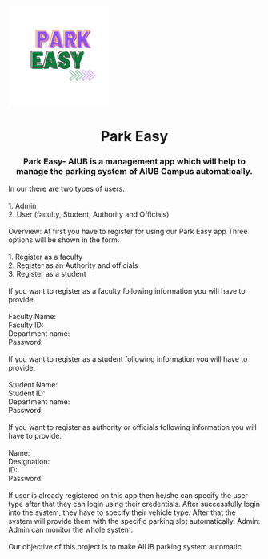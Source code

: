 <p><img alt="gif" src="https://github.com/ov1faruk/Park_Easy/blob/master/Resources_custom/Park%20(1).png" width="200px" height="200px" alt="gif">
<h1 align="center"> Park Easy </h1>
</p>

<h3 align="center"> Park Easy- AIUB is a management app which will help to manage the parking system of AIUB 
Campus automatically. </h3>

<p> In our there are two types of users. 
<br>
<br>
1. Admin
<br>
2. User (faculty, Student, Authority and Officials)
<br>
<br>
Overview: At first you have to register for using our Park Easy app
Three options will be shown in the form.
<br>
<br>
1. Register as a faculty 
<br>
2. Register as an Authority and officials 
<br>
3. Register as a student
<br>
<br>
If you want to register as a faculty following information you will have to provide.
<br>
<br>
Faculty Name:
<br>
Faculty ID: 
<br>
Department name:
<br>
Password: 
<br>
<br>
If you want to register as a student following information you will have to provide.
<br>
<br>
Student Name:
<br>
Student ID:
<br>
Department name:
<br>
Password:
<br>
<br>
If you want to register as authority or officials following information you will have to provide.
<br>
<br>
Name: 
<br>
Designation:
<br>
ID: 
<br>
Password: 
<br>
<br>
If user is already registered on this app then he/she can specify the user type after that they can 
login using their credentials. After successfully login into the system, they have to specify their 
vehicle type. After that the system will provide them with the specific parking slot automatically.
Admin: Admin can monitor the whole system.
<br>
<br>
Our objective of this project is to make AIUB parking system automatic. </p>
